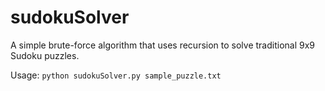 # sudokuSolver
A simple brute-force algorithm that uses recursion to solve traditional 9x9 Sudoku puzzles.

Usage: 
`python sudokuSolver.py sample_puzzle.txt`